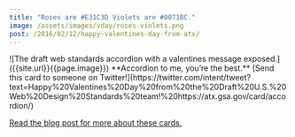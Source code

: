 ```yaml
---
title: "Roses are #E31C3D Violets are #0071BC."
image: /assets/images/vday/roses-violets.png
post: /2016/02/12/happy-valentines-day-from-atx/
---
```

<meta name="twitter:card" content="photo" />
<meta name="twitter:title" content="{{ page.title }}" />
<meta name="twitter:image" content="{{site.url}}{{page.image}}" />
<meta name="twitter:url" content="{{ page.post }}" />
![The draft web standards accordion with a valentines message exposed.]({{site.url}}{{page.image}})
**Accordion to me, you’re the best.** [Send this card to someone on Twitter!](https://twitter.com/intent/tweet?text=Happy%20Valentines%20Day%20from%20the%20Draft%20U.S.%20Web%20Design%20Standards%20team!%20https://atx.gsa.gov/card/accordion/)

[Read the blog post for more about these cards.]({{site.url}}{{page.post}})
